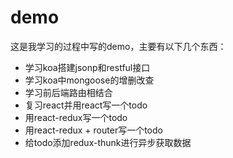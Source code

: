 # demo

这是我学习的过程中写的demo，主要有以下几个东西：

- 学习koa搭建jsonp和restful接口
- 学习koa中mongoose的增删改查
- 学习前后端路由相结合
- 复习react并用react写一个todo
- 用react-redux写一个todo
- 用react-redux + router写一个todo
- 给todo添加redux-thunk进行异步获取数据
